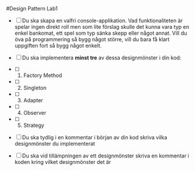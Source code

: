 #Design Pattern Lab1
- [ ]  Du ska skapa en valfri console-applikation. 
Vad funktionaliteten är spelar ingen direkt roll men som lite förslag skulle det kunna vara 
typ en enkel bankomat, ett spel som typ sänka skepp eller något annat. 
Vill du öva på programmering så bygg något större, vill du bara få klart uppgiften fort så bygg något enkelt.

- [ ]  Du ska implementera **minst tre** av dessa designmönster i din kod:

- [ ]    1. Factory Method
- [ ]    2. Singleton
- [ ]    3. Adapter
- [ ]    4. Observer
- [ ]    5. Strategy

- [ ]  Du ska tydlig i en kommentar i början av din kod skriva vilka designmönster du implementerat

- [ ]  Du ska vid tillämpningen av ett designmönster skriva en kommentar i koden kring vilket designmönster det är